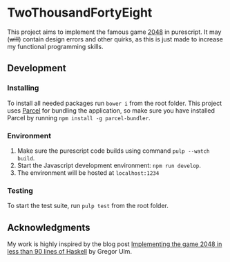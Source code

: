 # TwoThousandFortyEight
This project aims to implement the famous game [2048](https://en.wikipedia.org/wiki/2048_(video_game)) in purescript. It may (~~will~~) contain design errors and other quirks, as this is just made to increase my functional programming skills.

## Development
### Installing
To install all needed packages run `bower i` from the root folder. This project uses [Parcel](https://parceljs.org/) for bundling the application, so make sure you have installed Parcel by running `npm install -g parcel-bundler`.

### Environment
1. Make sure the purescript code builds using command `pulp --watch build`.
2. Start the Javascript development environment: `npm run develop`.
3. The environment will be hosted at `localhost:1234`

### Testing
To start the test suite, run `pulp test` from the root folder.

## Acknowledgments
My work is highly inspired by the blog post [Implementing the game 2048 in less than 90 lines of Haskell](http://gregorulm.com/2048-in-90-lines-haskell/) by Gregor Ulm.
